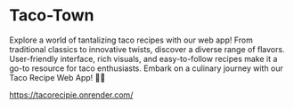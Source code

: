 # Taco-Town
Explore a world of tantalizing taco recipes with our web app! From traditional classics to innovative twists, discover a diverse range of flavors. User-friendly interface, rich visuals, and easy-to-follow recipes make it a go-to resource for taco enthusiasts. Embark on a culinary journey with our Taco Recipe Web App! 🌮🔥

https://tacorecipie.onrender.com/
